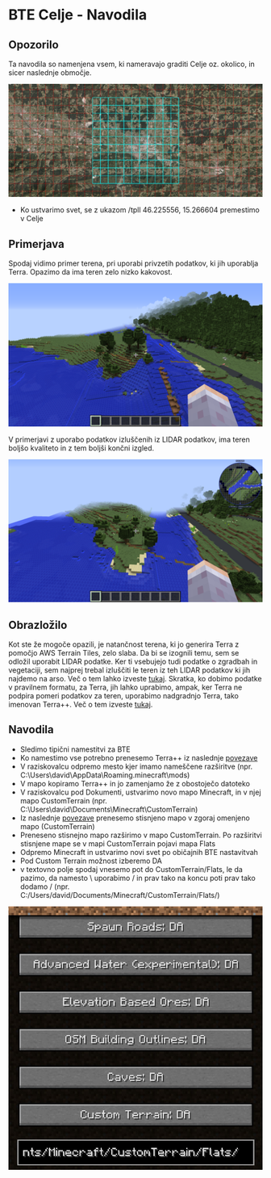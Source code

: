BTE Celje - Navodila
====================

Opozorilo
---------

Ta navodila so namenjena vsem, ki nameravajo graditi Celje oz. okolico, in sicer naslednje območje.

![Območje gradnje](map.jpg)


- Ko ustvarimo svet, se z ukazom /tpll 46.225556, 15.266604 premestimo v Celje

Primerjava
----------

Spodaj vidimo primer terena, pri uporabi privzetih podatkov, ki jih uporablja Terra. Opazimo da ima teren zelo nizko kakovost.

![Prej](before.png)

V primerjavi z uporabo podatkov izluščenih iz LIDAR podatkov, ima teren boljšo kvaliteto in z tem boljši končni izgled.

![Zdaj](now.png)

Obrazložilo
-----------

Kot ste že mogoče opazili, je natančnost terena, ki jo generira Terra z pomočjo AWS Terrain Tiles, zelo slaba. Da bi se izognili temu, sem se odložil uporabit LIDAR podatke. Ker ti vsebujejo tudi podatke o zgradbah in vegetaciji, sem najprej trebal izluščiti le teren iz teh LIDAR podatkov ki jih najdemo na arso. Več o tem lahko izveste [tukaj](https://github.com/DavixDevelop/TerraLidar). Skratka, ko dobimo podatke v pravilnem formatu, za Terra, jih lahko uprabimo, ampak, ker Terra ne podpira pomeri podatkov za teren, uporabimo nadgradnjo Terra, tako imenovan Terra++. Več o tem izveste [tukaj](https://github.com/bitbyte2015/terraplusplus).

Navodila
--------

- Sledimo tipični namestitvi za BTE
- Ko namestimo vse potrebno prenesemo Terra++ iz naslednje [povezave](https://github.com/bitbyte2015/terraplusplus/releases)
- V raziskovalcu odpremo mesto kjer imamo nameščene razširitve (npr. C:\Users\david\AppData\Roaming\.minecraft\mods)
- V mapo kopiramo Terra++ in jo zamenjamo že z obostoječo datoteko
- V raziskovalcu pod Dokumenti, ustvarimo novo mapo Minecraft, in v njej mapo CustomTerrain (npr. C:\Users\david\Documents\Minecraft\CustomTerrain)
- Iz naslednje [povezave](https://1drv.ms/u/s!ApjeN2QtEv53tLkNCeJsH0AkonG59w?e=rRyivr) prenesemo stisnjeno mapo v zgoraj omenjeno mapo (CustomTerrain)
- Preneseno stisnejno mapo razširimo v mapo CustomTerrain. Po razširitvi stisnjene mape se v mapi CustomTerrain pojavi mapa Flats
- Odpremo Minecraft in ustvarimo novi svet po običajnih BTE nastavitvah
- Pod Custom Terrain možnost izberemo DA
- v textovno polje spodaj vnesemo pot do CustomTerrain/Flats, le da pazimo, da namesto \ uporabimo / in prav tako na koncu poti prav tako dodamo / (npr. C:/Users/david/Documents/Minecraft/CustomTerrain/Flats/)

![Terra++ nastavitve](nastavitve.jpg)